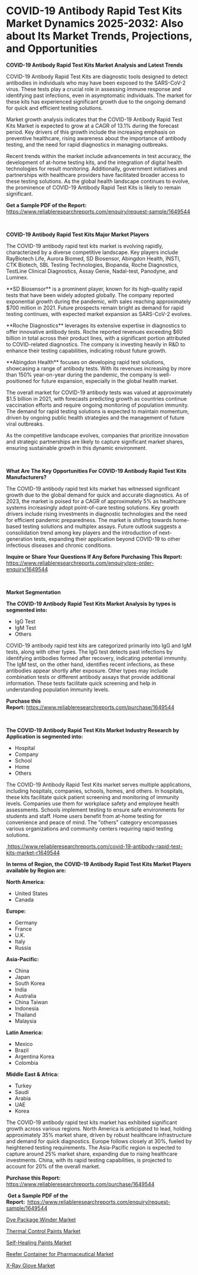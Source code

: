 <p><h1>COVID-19 Antibody Rapid Test Kits Market Dynamics 2025-2032: Also about Its Market Trends, Projections, and Opportunities</h1></p><p><strong>COVID-19 Antibody Rapid Test Kits Market Analysis and Latest Trends</strong></p>
<p><p>COVID-19 Antibody Rapid Test Kits are diagnostic tools designed to detect antibodies in individuals who may have been exposed to the SARS-CoV-2 virus. These tests play a crucial role in assessing immune response and identifying past infections, even in asymptomatic individuals. The market for these kits has experienced significant growth due to the ongoing demand for quick and efficient testing solutions.</p><p>Market growth analysis indicates that the COVID-19 Antibody Rapid Test Kits Market is expected to grow at a CAGR of 13.1% during the forecast period. Key drivers of this growth include the increasing emphasis on preventive healthcare, rising awareness about the importance of antibody testing, and the need for rapid diagnostics in managing outbreaks. </p><p>Recent trends within the market include advancements in test accuracy, the development of at-home testing kits, and the integration of digital health technologies for result monitoring. Additionally, government initiatives and partnerships with healthcare providers have facilitated broader access to these testing solutions. As the global health landscape continues to evolve, the prominence of COVID-19 Antibody Rapid Test Kits is likely to remain significant.</p></p>
<p><strong>Get a Sample PDF of the Report:&nbsp;</strong> <a href="https://www.reliableresearchreports.com/enquiry/request-sample/1649544?utm_campaign=40&utm_medium=2&utm_source=Github&utm_content=ia&utm_term=26032025&utm_id=covid-19-antibody-rapid-test-kits">https://www.reliableresearchreports.com/enquiry/request-sample/1649544</a></p>
<p>&nbsp;</p>
<p><strong>COVID-19 Antibody Rapid Test Kits Major Market Players</strong></p>
<p><p>The COVID-19 antibody rapid test kits market is evolving rapidly, characterized by a diverse competitive landscape. Key players include RayBiotech Life, Aurora Biomed, SD Biosensor, Abingdon Health, INSTI, CTK Biotech, SBL Testing Technologies, Biopanda, Roche Diagnostics, TestLine Clinical Diagnostics, Assay Genie, Nadal-test, Panodyne, and Luminex.</p><p>**SD Biosensor** is a prominent player, known for its high-quality rapid tests that have been widely adopted globally. The company reported exponential growth during the pandemic, with sales reaching approximately $700 million in 2021. Future prospects remain bright as demand for rapid testing continues, with expected market expansion as SARS-CoV-2 evolves.</p><p>**Roche Diagnostics** leverages its extensive expertise in diagnostics to offer innovative antibody tests. Roche reported revenues exceeding $60 billion in total across their product lines, with a significant portion attributed to COVID-related diagnostics. The company is investing heavily in R&D to enhance their testing capabilities, indicating robust future growth.</p><p>**Abingdon Health** focuses on developing rapid test solutions, showcasing a range of antibody tests. With its revenues increasing by more than 150% year-on-year during the pandemic, the company is well-positioned for future expansion, especially in the global health market.</p><p>The overall market for COVID-19 antibody tests was valued at approximately $1.5 billion in 2021, with forecasts predicting growth as countries continue vaccination efforts and require ongoing monitoring of population immunity. The demand for rapid testing solutions is expected to maintain momentum, driven by ongoing public health strategies and the management of future viral outbreaks. </p><p>As the competitive landscape evolves, companies that prioritize innovation and strategic partnerships are likely to capture significant market shares, ensuring sustainable growth in this dynamic environment.</p></p>
<p>&nbsp;</p>
<p><strong>What Are The Key Opportunities For COVID-19 Antibody Rapid Test Kits Manufacturers?</strong></p>
<p><p>The COVID-19 antibody rapid test kits market has witnessed significant growth due to the global demand for quick and accurate diagnostics. As of 2023, the market is poised for a CAGR of approximately 5% as healthcare systems increasingly adopt point-of-care testing solutions. Key growth drivers include rising investments in diagnostic technologies and the need for efficient pandemic preparedness. The market is shifting towards home-based testing solutions and multiplex assays. Future outlook suggests a consolidation trend among key players and the introduction of next-generation tests, expanding their application beyond COVID-19 to other infectious diseases and chronic conditions.</p></p>
<p><strong>Inquire or Share Your Questions If Any Before Purchasing This Report:</strong> <a href="https://www.reliableresearchreports.com/enquiry/pre-order-enquiry/1649544?utm_campaign=40&utm_medium=2&utm_source=Github&utm_content=ia&utm_term=26032025&utm_id=covid-19-antibody-rapid-test-kits">https://www.reliableresearchreports.com/enquiry/pre-order-enquiry/1649544</a></p>
<p>&nbsp;</p>
<p><strong>Market Segmentation</strong></p>
<p><strong>The COVID-19 Antibody Rapid Test Kits Market Analysis by types is segmented into:</strong></p>
<p><ul><li>IgG Test</li><li>IgM Test</li><li>Others</li></ul></p>
<p><p>COVID-19 antibody rapid test kits are categorized primarily into IgG and IgM tests, along with other types. The IgG test detects past infections by identifying antibodies formed after recovery, indicating potential immunity. The IgM test, on the other hand, identifies recent infections, as these antibodies appear shortly after exposure. Other types may include combination tests or different antibody assays that provide additional information. These tests facilitate quick screening and help in understanding population immunity levels.</p></p>
<p><strong>Purchase this Report:&nbsp;</strong><a href="https://www.reliableresearchreports.com/purchase/1649544?utm_campaign=40&utm_medium=2&utm_source=Github&utm_content=ia&utm_term=26032025&utm_id=covid-19-antibody-rapid-test-kits">https://www.reliableresearchreports.com/purchase/1649544</a></p>
<p>&nbsp;</p>
<p><strong>The COVID-19 Antibody Rapid Test Kits Market Industry Research by Application is segmented into:</strong></p>
<p><ul><li>Hospital</li><li>Company</li><li>School</li><li>Home</li><li>Others</li></ul></p>
<p><p>The COVID-19 Antibody Rapid Test Kits market serves multiple applications, including hospitals, companies, schools, homes, and others. In hospitals, these kits facilitate quick patient screening and monitoring of immunity levels. Companies use them for workplace safety and employee health assessments. Schools implement testing to ensure safe environments for students and staff. Home users benefit from at-home testing for convenience and peace of mind. The "others" category encompasses various organizations and community centers requiring rapid testing solutions.</p></p>
<p><a href="https://www.reliableresearchreports.com/covid-19-antibody-rapid-test-kits-market-r1649544?utm_campaign=40&utm_medium=2&utm_source=Github&utm_content=ia&utm_term=26032025&utm_id=covid-19-antibody-rapid-test-kits">&nbsp;https://www.reliableresearchreports.com/covid-19-antibody-rapid-test-kits-market-r1649544</a></p>
<p><strong>In terms of Region, the COVID-19 Antibody Rapid Test Kits Market Players available by Region are:</strong></p>
<p>
    <p> <strong> North America: </strong>
        <ul>
            <li>United States</li>
            <li>Canada</li>
        </ul>
        </p> 
    <p> <strong> Europe: </strong>
        <ul>
            <li>Germany</li>
            <li>France</li>
            <li>U.K.</li>
            <li>Italy</li>
            <li>Russia</li>
        </ul>
        </p> 
    <p> <strong> Asia-Pacific: </strong>
        <ul>
            <li>China</li>
            <li>Japan</li>
            <li>South Korea</li>
            <li>India</li>
            <li>Australia</li>
            <li>China Taiwan</li>
            <li>Indonesia</li>
            <li>Thailand</li>
            <li>Malaysia</li>
        </ul>
        </p> 
    <p> <strong> Latin America: </strong>
        <ul>
            <li>Mexico</li>
            <li>Brazil</li>
            <li>Argentina Korea</li>
            <li>Colombia</li>
        </ul>
        </p> 
    <p> <strong> Middle East & Africa: </strong>
        <ul>
            <li>Turkey</li>
            <li>Saudi</li>
            <li>Arabia</li>
            <li>UAE</li>
            <li>Korea</li>
        </ul>
    </p>
    </p>
<p><p>The COVID-19 antibody rapid test kits market has exhibited significant growth across various regions. North America is anticipated to lead, holding approximately 35% market share, driven by robust healthcare infrastructure and demand for quick diagnostics. Europe follows closely at 30%, fueled by heightened testing requirements. The Asia-Pacific region is expected to capture around 25% market share, expanding due to rising healthcare investments. China, with its rapid testing capabilities, is projected to account for 20% of the overall market.</p></p>
<p><strong>Purchase this Report: </strong><a href="https://www.reliableresearchreports.com/purchase/1649544?utm_campaign=40&utm_medium=2&utm_source=Github&utm_content=ia&utm_term=26032025&utm_id=covid-19-antibody-rapid-test-kits">https://www.reliableresearchreports.com/purchase/1649544</a></p>
<p>&nbsp;<strong>Get a Sample PDF of the Report:&nbsp;&nbsp;</strong><a href="https://www.reliableresearchreports.com/enquiry/request-sample/1649544?utm_campaign=40&utm_medium=2&utm_source=Github&utm_content=ia&utm_term=26032025&utm_id=covid-19-antibody-rapid-test-kits">https://www.reliableresearchreports.com/enquiry/request-sample/1649544</a></p>
<p><strong></strong></p>
<p><p><a href="https://github.com/botocniveda/Market-Research-Report-List-1/blob/main/dye-package-winder-market.md?utm_campaign=40&utm_medium=2&utm_source=Github&utm_content=ia&utm_term=26032025&utm_id=covid-19-antibody-rapid-test-kits">Dye Package Winder Market</a></p><p><a href="https://github.com/cordaysamaya/Market-Research-Report-List-1/blob/main/thermal-control-paints-market.md?utm_campaign=40&utm_medium=2&utm_source=Github&utm_content=ia&utm_term=26032025&utm_id=covid-19-antibody-rapid-test-kits">Thermal Control Paints Market</a></p><p><a href="https://github.com/obajimlaweh59/Market-Research-Report-List-1/blob/main/self-healing-paints-market.md?utm_campaign=40&utm_medium=2&utm_source=Github&utm_content=ia&utm_term=26032025&utm_id=covid-19-antibody-rapid-test-kits">Self-Healing Paints Market</a></p><p><a href="https://github.com/muoioconzej8/Market-Research-Report-List-1/blob/main/reefer-container-for-pharmaceutical-market.md?utm_campaign=40&utm_medium=2&utm_source=Github&utm_content=ia&utm_term=26032025&utm_id=covid-19-antibody-rapid-test-kits">Reefer Container for Pharmaceutical Market</a></p><p><a href="https://github.com/kuciakkukalo/Market-Research-Report-List-1/blob/main/x-ray-glove-market.md?utm_campaign=40&utm_medium=2&utm_source=Github&utm_content=ia&utm_term=26032025&utm_id=covid-19-antibody-rapid-test-kits">X-Ray Glove Market</a></p></p>